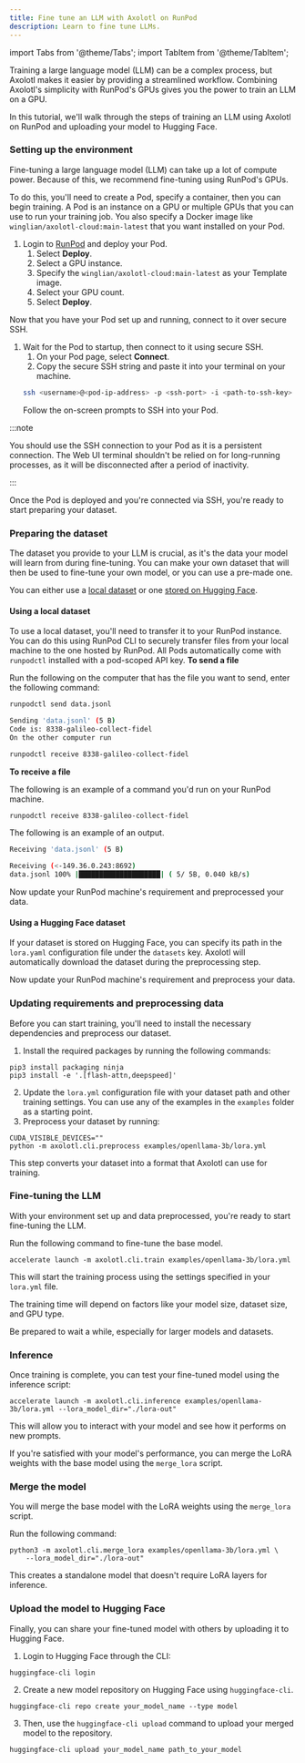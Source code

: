 ```yaml
---
title: Fine tune an LLM with Axolotl on RunPod
description: Learn to fine tune LLMs.
---
```


import Tabs from '@theme/Tabs';
import TabItem from '@theme/TabItem';

Training a large language model (LLM) can be a complex process, but Axolotl makes it easier by providing a streamlined workflow.
Combining Axolotl's simplicity with RunPod's GPUs gives you the power to train an LLM on a GPU.

In this tutorial, we'll walk through the steps of training an LLM using Axolotl on RunPod and uploading your model to Hugging Face.

### Setting up the environment

Fine-tuning a large language model (LLM) can take up a lot of compute power.
Because of this, we recommend fine-tuning using RunPod's GPUs.


To do this, you'll need to create a Pod, specify a container, then you can begin training.
A Pod is an instance on a GPU or multiple GPUs that you can use to run your training job.
You also specify a Docker image like `winglian/axolotl-cloud:main-latest` that you want installed on your Pod.

1. Login to [RunPod](https://www.runpod.io/console/console/home) and deploy your Pod.
    1. Select **Deploy**.
    2. Select a GPU instance.
    3. Specify the `winglian/axolotl-cloud:main-latest` as your Template image.
    4. Select your GPU count.
    5. Select **Deploy**.

Now that you have your Pod set up and running, connect to it over secure SSH.

1. Wait for the Pod to startup, then connect to it using secure SSH.
   1. On your Pod page, select **Connect**.
   2. Copy the secure SSH string and paste it into your terminal on your machine.
    ```bash
    ssh <username>@<pod-ip-address> -p <ssh-port> -i <path-to-ssh-key>  string
    ```
    Follow the on-screen prompts to SSH into your Pod.

:::note

You should use the SSH connection to your Pod as it is a persistent connection.
The Web UI terminal shouldn't be relied on for long-running processes, as it will be disconnected after a period of inactivity.

:::

Once the Pod is deployed and you're connected via SSH, you're ready to start preparing your dataset.

### Preparing the dataset

The dataset you provide to your LLM is crucial, as it's the data your model will learn from during fine-tuning.
You can make your own dataset that will then be used to fine-tune your own model, or you can use a pre-made one.

You can either use a [local dataset](#using-a-local-dataset) or one [stored on Hugging Face](#using-a-hugging-face-dataset).

#### Using a local dataset

To use a local dataset, you'll need to transfer it to your RunPod instance.
You can do this using RunPod CLI to securely transfer files from your local machine to the one hosted by RunPod.
All Pods automatically come with `runpodctl` installed with a pod-scoped API key.
**To send a file**

<Tabs>
  <TabItem value="runpodctl" label="runpodctl" default>

Run the following on the computer that has the file you want to send, enter the following command:

```bash
runpodctl send data.jsonl
```

  </TabItem>
  <TabItem value="output" label="output">

```bash
Sending 'data.jsonl' (5 B)
Code is: 8338-galileo-collect-fidel
On the other computer run

runpodctl receive 8338-galileo-collect-fidel
```

  </TabItem>
</Tabs>





**To receive a file**

<Tabs>
  <TabItem value="runpodctl" label="runpodctl" default>

The following is an example of a command you'd run on your RunPod machine.

```bash
runpodctl receive 8338-galileo-collect-fidel
```

  </TabItem>
  <TabItem value="output" label="output">

The following is an example of an output.

```bash
Receiving 'data.jsonl' (5 B)

Receiving (<-149.36.0.243:8692)
data.jsonl 100% |████████████████████| ( 5/ 5B, 0.040 kB/s)
```

  </TabItem>
</Tabs>

Now update your RunPod machine's requirement and preprocessed your data.

#### Using a Hugging Face dataset

If your dataset is stored on Hugging Face, you can specify its path in the `lora.yaml` configuration file under the `datasets` key.
Axolotl will automatically download the dataset during the preprocessing step.

Now update your RunPod machine's requirement and preprocess your data.

### Updating requirements and preprocessing data

Before you can start training, you'll need to install the necessary dependencies and preprocess our dataset.

1. Install the required packages by running the following commands:

```command
pip3 install packaging ninja
pip3 install -e '.[flash-attn,deepspeed]'
```

2. Update the `lora.yml` configuration file with your dataset path and other training settings.
You can use any of the examples in the `examples` folder as a starting point.
3. Preprocess your dataset by running:

```command
CUDA_VISIBLE_DEVICES=""
python -m axolotl.cli.preprocess examples/openllama-3b/lora.yml
```

This step converts your dataset into a format that Axolotl can use for training.

### Fine-tuning the LLM

With your environment set up and data preprocessed, you're ready to start fine-tuning the LLM.

Run the following command to fine-tune the base model.

```command
accelerate launch -m axolotl.cli.train examples/openllama-3b/lora.yml
```

This will start the training process using the settings specified in your `lora.yml` file.

The training time will depend on factors like your model size, dataset size, and GPU type.

Be prepared to wait a while, especially for larger models and datasets.

### Inference

Once training is complete, you can test your fine-tuned model using the inference script:

```command
accelerate launch -m axolotl.cli.inference examples/openllama-3b/lora.yml --lora_model_dir="./lora-out"
```

This will allow you to interact with your model and see how it performs on new prompts.

If you're satisfied with your model's performance, you can merge the LoRA weights with the base model using the `merge_lora` script. 

### Merge the model

You will merge the base model with the LoRA weights using the `merge_lora` script.

Run the following command:

```command
python3 -m axolotl.cli.merge_lora examples/openllama-3b/lora.yml \
    --lora_model_dir="./lora-out"
```

This creates a standalone model that doesn't require LoRA layers for inference.


### Upload the model to Hugging Face

Finally, you can share your fine-tuned model with others by uploading it to Hugging Face. 

1. Login to Hugging Face through the CLI:
```command
huggingface-cli login
```
2. Create a new model repository on Hugging Face using `huggingface-cli`.
```command
huggingface-cli repo create your_model_name --type model
```
3. Then, use the `huggingface-cli upload` command to upload your merged model to the repository.
```command
huggingface-cli upload your_model_name path_to_your_model
```
